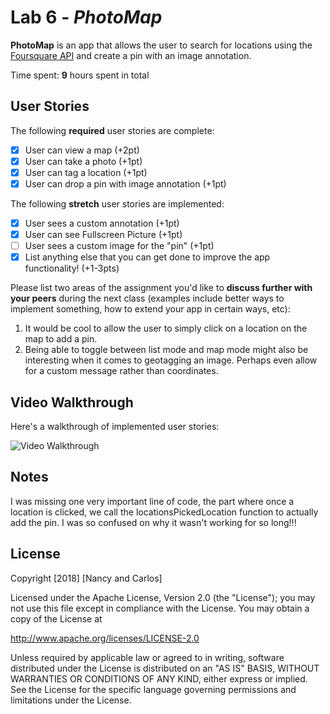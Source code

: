 # Lab 6 - *PhotoMap*

**PhotoMap** is an app that allows the user to search for locations using the [Foursquare API](https://developer.foursquare.com/docs) and create a pin with an image annotation.

Time spent: **9** hours spent in total

## User Stories

The following **required** user stories are complete:

- [x] User can view a map (+2pt)
- [x] User can take a photo (+1pt)
- [x] User can tag a location (+1pt)
- [x] User can drop a pin with image annotation (+1pt)

The following **stretch** user stories are implemented:

- [x] User sees a custom annotation (+1pt)
- [x] User can see Fullscreen Picture (+1pt)
- [ ] User sees a custom image for the "pin" (+1pt)
- [x] List anything else that you can get done to improve the app functionality! (+1-3pts)

Please list two areas of the assignment you'd like to **discuss further with your peers** during the next class (examples include better ways to implement something, how to extend your app in certain ways, etc):

1. It would be cool to allow the user to simply click on a location on the map to add a pin.
2. Being able to toggle between list mode and map mode might also be interesting when it comes to geotagging an image. Perhaps even allow for a custom message rather than coordinates.

## Video Walkthrough

Here's a walkthrough of implemented user stories:

<img src='https://cdn.discordapp.com/attachments/207408290458501120/423588493470728202/photomapDemo.gif' title='Video Walkthrough' width='' alt='Video Walkthrough' />


## Notes

I was missing one very important line of code, the part where once a location is clicked, we call the locationsPickedLocation function to actually add the pin. I was so confused on why it wasn't working for so long!!!

## License

Copyright [2018] [Nancy and Carlos]

Licensed under the Apache License, Version 2.0 (the "License");
you may not use this file except in compliance with the License.
You may obtain a copy of the License at

http://www.apache.org/licenses/LICENSE-2.0

Unless required by applicable law or agreed to in writing, software
distributed under the License is distributed on an "AS IS" BASIS,
WITHOUT WARRANTIES OR CONDITIONS OF ANY KIND, either express or implied.
See the License for the specific language governing permissions and
limitations under the License.

